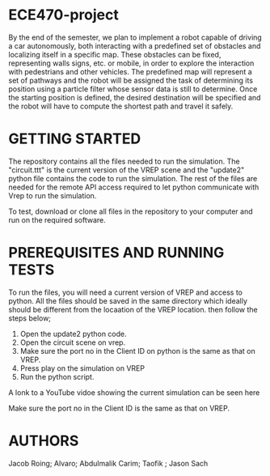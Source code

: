 # ECE470-project

By the end of the semester, we plan to implement a robot capable of driving a car autonomously, both interacting with a predefined set of obstacles and localizing itself in a specific map. These obstacles can be fixed, representing walls signs, etc. or mobile, in order to explore the interaction with pedestrians and other vehicles. The predefined map will represent a set of pathways and the robot will be assigned the task of determining its position using a particle filter whose sensor data is still to determine. Once the starting position is defined, the desired destination will be specified and the robot will have to compute the shortest path and travel it safely.


# GETTING STARTED 

The repository contains all the files needed to run the simulation. The "circuit.ttt" is the current version of the VREP scene and the "update2" python file contains the code to run the simulation. The rest of the files are needed for the remote API access required to let python communicate with Vrep to run the simulation. 

To test, download or clone all files in the repository to your computer and run on the required software.

# PREREQUISITES AND RUNNING TESTS

To run the files, you will need a current version of VREP and access to python. All the files should be saved in the same directory which ideally should be different from the locaation of the VREP location. then follow the steps below;
  1. Open the update2 python code. 
  2. Open the circuit scene on vrep.
  3. Make sure the port no in the Client ID on python is the same as that on VREP. 
  4. Press play on the simulation on VREP
  5. Run the python script.
  
 A lonk to a YouTube vidoe showing the current simulation can be seen here
 
 Make sure the port no in the Client ID is the same as that on VREP. 
 
 # AUTHORS
 
 Jacob Roing;
 Alvaro;
 Abdulmalik Carim;
 Taofik ;
 Jason Sach
